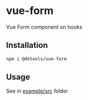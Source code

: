 # vue-form

Vue Form component on hooks

## Installation

```sh
npm i @detools/vue-form
```

## Usage

See in [example/src](/example/src) folder
